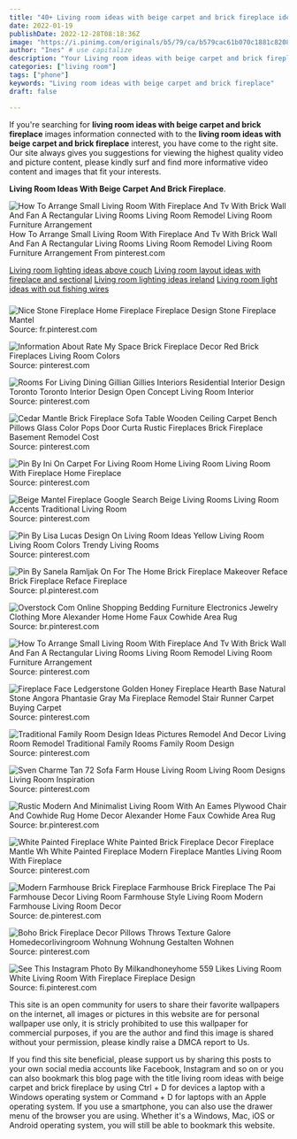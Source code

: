 ```yaml
---
title: "40+ Living room ideas with beige carpet and brick fireplace ideas in 2022 "
date: 2022-01-19
publishDate: 2022-12-28T08:18:36Z
image: "https://i.pinimg.com/originals/b5/79/ca/b579cac61b070c1881c82083c3cd90e1.jpg"
author: "Ines" # use capitalize
description: "Your Living room ideas with beige carpet and brick fireplace images are ready in this website. Living room ideas with beige carpet and brick fireplace are a topic that is being searched for and liked by netizens today. You can Get the Living room ideas with beige carpet and brick fireplace files here. Download all free photos."
categories: ["living room"]
tags: ["phone"]
keywords: "Living room ideas with beige carpet and brick fireplace"
draft: false

---
```


If you're searching for **living room ideas with beige carpet and brick fireplace** images information connected with to the **living room ideas with beige carpet and brick fireplace** interest, you have come to the right  site.  Our site always  gives you  suggestions  for viewing  the highest  quality video and picture  content, please kindly surf and find more informative video content and images  that fit your interests.

**Living Room Ideas With Beige Carpet And Brick Fireplace**. 

![How To Arrange Small Living Room With Fireplace And Tv With Brick Wall And Fan A Rectangular Living Rooms Living Room Remodel Living Room Furniture Arrangement](https://i.pinimg.com/736x/c0/3d/33/c03d3312bcb771e9b2c7fc1662c288e5.jpg "How To Arrange Small Living Room With Fireplace And Tv With Brick Wall And Fan A Rectangular Living Rooms Living Room Remodel Living Room Furniture Arrangement")
How To Arrange Small Living Room With Fireplace And Tv With Brick Wall And Fan A Rectangular Living Rooms Living Room Remodel Living Room Furniture Arrangement From pinterest.com

[Living room lighting ideas above couch](/living-room-lighting-ideas-above-couch/)
[Living room layout ideas with fireplace and sectional](/living-room-layout-ideas-with-fireplace-and-sectional/)
[Living room lighting ideas ireland](/living-room-lighting-ideas-ireland/)
[Living room light ideas with out fishing wires](/living-room-light-ideas-with-out-fishing-wires/)



### 

 


![Nice Stone Fireplace Home Fireplace Fireplace Design Stone Fireplace Mantel](https://i.pinimg.com/originals/ca/b0/a5/cab0a58b5ad2decc35127d20928b72ad.jpg "Nice Stone Fireplace Home Fireplace Fireplace Design Stone Fireplace Mantel")
Source: fr.pinterest.com

 

![Information About Rate My Space Brick Fireplace Decor Red Brick Fireplaces Living Room Colors](https://i.pinimg.com/originals/87/36/3c/87363c99743cc959a83ffd91a82e9566.jpg "Information About Rate My Space Brick Fireplace Decor Red Brick Fireplaces Living Room Colors")
Source: pinterest.com

 

![Rooms For Living Dining Gillian Gillies Interiors Residential Interior Design Toronto Toronto Interior Design Open Concept Living Room Interior](https://i.pinimg.com/originals/2f/5a/c9/2f5ac9ea413c27081d5a7aee95c2b098.jpg "Rooms For Living Dining Gillian Gillies Interiors Residential Interior Design Toronto Toronto Interior Design Open Concept Living Room Interior")
Source: pinterest.com

 

![Cedar Mantle Brick Fireplace Sofa Table Wooden Ceiling Carpet Bench Pillows Glass Color Pops Door Curta Rustic Fireplaces Brick Fireplace Basement Remodel Cost](https://i.pinimg.com/originals/77/a4/99/77a4996200419d21cbae465d6083a5de.jpg "Cedar Mantle Brick Fireplace Sofa Table Wooden Ceiling Carpet Bench Pillows Glass Color Pops Door Curta Rustic Fireplaces Brick Fireplace Basement Remodel Cost")
Source: pinterest.com

 

![Pin By Ini On Carpet For Living Room Home Living Room Living Room With Fireplace Home Fireplace](https://i.pinimg.com/originals/bc/38/e2/bc38e260f0dc3dbdfa373c7485806483.jpg "Pin By Ini On Carpet For Living Room Home Living Room Living Room With Fireplace Home Fireplace")
Source: pinterest.com

 

![Beige Mantel Fireplace Google Search Beige Living Rooms Living Room Accents Traditional Living Room](https://i.pinimg.com/originals/2f/4c/69/2f4c69dc679b5635eb02fbcadde690a6.jpg "Beige Mantel Fireplace Google Search Beige Living Rooms Living Room Accents Traditional Living Room")
Source: pinterest.com

 

![Pin By Lisa Lucas Design On Living Room Ideas Yellow Living Room Living Room Colors Trendy Living Rooms](https://i.pinimg.com/originals/8a/28/1d/8a281d4c28188ff760248d40aee7604b.jpg "Pin By Lisa Lucas Design On Living Room Ideas Yellow Living Room Living Room Colors Trendy Living Rooms")
Source: pinterest.com

 

![Pin By Sanela Ramljak On For The Home Brick Fireplace Makeover Reface Brick Fireplace Reface Fireplace](https://i.pinimg.com/originals/4f/7a/35/4f7a35783c6e0d55cf184432ac3150a6.jpg "Pin By Sanela Ramljak On For The Home Brick Fireplace Makeover Reface Brick Fireplace Reface Fireplace")
Source: pl.pinterest.com

 

![Overstock Com Online Shopping Bedding Furniture Electronics Jewelry Clothing More Alexander Home Home Faux Cowhide Area Rug](https://i.pinimg.com/736x/e8/fa/18/e8fa189010da4f7996170b6d9b5da25d--brown-rug-cowhide-rugs.jpg "Overstock Com Online Shopping Bedding Furniture Electronics Jewelry Clothing More Alexander Home Home Faux Cowhide Area Rug")
Source: br.pinterest.com

 

![How To Arrange Small Living Room With Fireplace And Tv With Brick Wall And Fan A Rectangular Living Rooms Living Room Remodel Living Room Furniture Arrangement](https://i.pinimg.com/736x/c0/3d/33/c03d3312bcb771e9b2c7fc1662c288e5.jpg "How To Arrange Small Living Room With Fireplace And Tv With Brick Wall And Fan A Rectangular Living Rooms Living Room Remodel Living Room Furniture Arrangement")
Source: pinterest.com

 

![Fireplace Face Ledgerstone Golden Honey Fireplace Hearth Base Natural Stone Angora Phantasie Gray Ma Fireplace Remodel Stair Runner Carpet Buying Carpet](https://i.pinimg.com/736x/87/d7/95/87d795d303edcbc0cb1971a11dd7db2f.jpg "Fireplace Face Ledgerstone Golden Honey Fireplace Hearth Base Natural Stone Angora Phantasie Gray Ma Fireplace Remodel Stair Runner Carpet Buying Carpet")
Source: pinterest.com

 

![Traditional Family Room Design Ideas Pictures Remodel And Decor Living Room Remodel Traditional Family Rooms Family Room Design](https://i.pinimg.com/originals/2c/bf/d9/2cbfd98f50af991693c2f28de65d5385.jpg "Traditional Family Room Design Ideas Pictures Remodel And Decor Living Room Remodel Traditional Family Rooms Family Room Design")
Source: pinterest.com

 

![Sven Charme Tan 72 Sofa Farm House Living Room Living Room Designs Living Room Inspiration](https://i.pinimg.com/originals/10/7d/81/107d81d04164a0eb20921c9f1fb2edcf.jpg "Sven Charme Tan 72 Sofa Farm House Living Room Living Room Designs Living Room Inspiration")
Source: pinterest.com

 

![Rustic Modern And Minimalist Living Room With An Eames Plywood Chair And Cowhide Rug Home Decor Alexander Home Faux Cowhide Area Rug](https://i.pinimg.com/originals/86/b9/3e/86b93efbbf5d6500542e7f8215da02ab.jpg "Rustic Modern And Minimalist Living Room With An Eames Plywood Chair And Cowhide Rug Home Decor Alexander Home Faux Cowhide Area Rug")
Source: br.pinterest.com

 

![White Painted Fireplace White Painted Brick Fireplace Decor Fireplace Mantle Wh White Painted Fireplace Modern Fireplace Mantles Living Room With Fireplace](https://i.pinimg.com/originals/09/8c/cc/098ccce0d02c2b9bb75bbc23c76945ee.jpg "White Painted Fireplace White Painted Brick Fireplace Decor Fireplace Mantle Wh White Painted Fireplace Modern Fireplace Mantles Living Room With Fireplace")
Source: pinterest.com

 

![Modern Farmhouse Brick Fireplace Farmhouse Brick Fireplace The Pai Farmhouse Decor Living Room Farmhouse Style Living Room Modern Farmhouse Living Room Decor](https://i.pinimg.com/originals/8d/43/e8/8d43e8a64417082e2b7f808adb536d23.jpg "Modern Farmhouse Brick Fireplace Farmhouse Brick Fireplace The Pai Farmhouse Decor Living Room Farmhouse Style Living Room Modern Farmhouse Living Room Decor")
Source: de.pinterest.com

 

![Boho Brick Fireplace Decor Pillows Throws Texture Galore Homedecorlivingroom Wohnung Wohnung Gestalten Wohnen](https://i.pinimg.com/736x/e4/09/a2/e409a2db5919e06a9e81a6b879e5cb14.jpg "Boho Brick Fireplace Decor Pillows Throws Texture Galore Homedecorlivingroom Wohnung Wohnung Gestalten Wohnen")
Source: pinterest.com

 

![See This Instagram Photo By Milkandhoneyhome 559 Likes Living Room White Living Room With Fireplace Fireplace Design](https://i.pinimg.com/originals/b5/79/ca/b579cac61b070c1881c82083c3cd90e1.jpg "See This Instagram Photo By Milkandhoneyhome 559 Likes Living Room White Living Room With Fireplace Fireplace Design")
Source: fi.pinterest.com

 

This site is an open community for users to share their favorite wallpapers on the internet, all images or pictures in this website are for personal wallpaper use only, it is stricly prohibited to use this wallpaper for commercial purposes, if you are the author and find this image is shared without your permission, please kindly raise a DMCA report to Us.

If you find this site beneficial, please support us by sharing this posts to your own social media accounts like Facebook, Instagram and so on or you can also bookmark this blog page with the title living room ideas with beige carpet and brick fireplace by using Ctrl + D for devices a laptop with a Windows operating system or Command + D for laptops with an Apple operating system. If you use a smartphone, you can also use the drawer menu of the browser you are using. Whether it's a Windows, Mac, iOS or Android operating system, you will still be able to bookmark this website.
